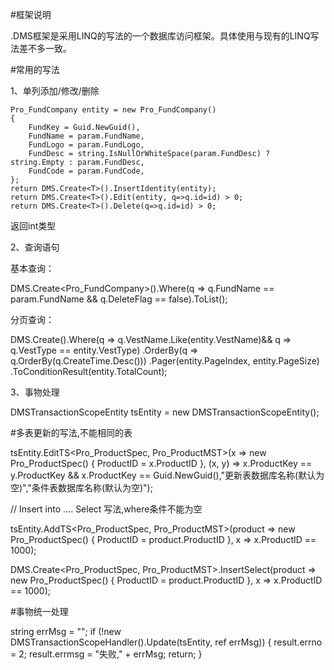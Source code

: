 #框架说明


.DMS框架是采用LINQ的写法的一个数据库访问框架。具体使用与现有的LINQ写法差不多一致。

#常用的写法

1、单列添加/修改/删除   

	Pro_FundCompany entity = new Pro_FundCompany()
	{
		FundKey = Guid.NewGuid(),
		FundName = param.FundName,
		FundLogo = param.FundLogo,
		FundDesc = string.IsNullOrWhiteSpace(param.FundDesc) ? string.Empty : param.FundDesc,
		FundCode = param.FundCode,
	};
	return DMS.Create<T>().InsertIdentity(entity);
	return DMS.Create<T>().Edit(entity, q=>q.id=id) > 0;
	return DMS.Create<T>().Delete(q=>q.id=id) > 0;
	
	
 返回int类型
 
2、查询语句

基本查询：

DMS.Create<Pro_FundCompany>().Where(q => q.FundName == param.FundName && q.DeleteFlag == false).ToList();
	
分页查询： 

DMS.Create<T>().Where(q => q.VestName.Like(entity.VestName)&& q => q.VestType == entity.VestType)
.OrderBy(q => q.OrderBy(q.CreateTime.Desc()))
.Pager(entity.PageIndex, entity.PageSize)
.ToConditionResult(entity.TotalCount);
 
3、事物处理

DMSTransactionScopeEntity tsEntity = new DMSTransactionScopeEntity();

#多表更新的写法,不能相同的表

tsEntity.EditTS<Pro_ProductSpec, Pro_ProductMST>(x => new Pro_ProductSpec()
{
   ProductID = x.ProductID
}, (x, y) => x.ProductKey == y.ProductKey && x.ProductKey == Guid.NewGuid(),"更新表数据库名称(默认为空)","条件表数据库名称(默认为空)");

// Insert into .... Select 写法,where条件不能为空

tsEntity.AddTS<Pro_ProductSpec, Pro_ProductMST>(product => new Pro_ProductSpec()
{
    ProductID = product.ProductID
}, x => x.ProductID == 1000);


DMS.Create<Pro_ProductSpec, Pro_ProductMST>.InsertSelect(product => new Pro_ProductSpec()
{
  ProductID = product.ProductID
}, x => x.ProductID == 1000);

#事物统一处理

string errMsg = "";
if (!new DMSTransactionScopeHandler().Update(tsEntity, ref errMsg))
{
  result.errno = 2;
  result.errmsg = "失败," + errMsg;
  return;
}

